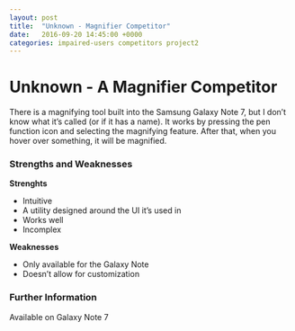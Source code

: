```yaml
---
layout: post
title:  "Unknown - Magnifier Competitor"
date:   2016-09-20 14:45:00 +0000
categories: impaired-users competitors project2
---
```


# Unknown -  A Magnifier Competitor 

There is a magnifying tool built into the Samsung Galaxy Note 7, but I don’t know what it’s called (or if it has a name). It works by pressing the pen function icon and selecting the magnifying feature. After that, when you hover over something, it will be magnified.

### Strengths and Weaknesses

**Strenghts**


- Intuitive
- A utility designed around the UI it’s used in
- Works well
- Incomplex




**Weaknesses**


- Only available for the Galaxy Note
- Doesn’t allow for customization 



### Further Information

Available on Galaxy Note 7
